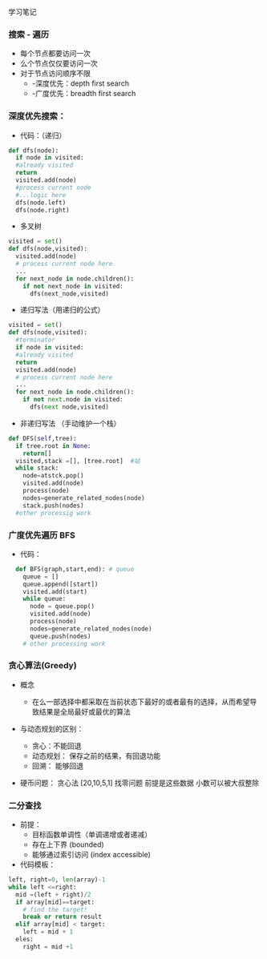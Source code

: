 学习笔记
### 搜索 - 遍历
  * 每个节点都要访问一次
  * 么个节点仅仅要访问一次
  * 对于节点访问顺序不限
    * -深度优先：depth first search
    * -广度优先：breadth first search

### 深度优先搜索：
  * 代码：（递归）
  ``` python
  def dfs(node):
    if node in visited:
    #already visited
    return
    visited.add(node)
    #process current node
    #...logic here
    dfs(node.left)
    dfs(node.right)
  ```
  * 多叉树
  ``` python
  visited = set()
  def dfs(node,visited):
    visited.add(node)
    # process current node here
    ...
    for next_node in node.children():
      if not next_node in visited:
        dfs(next_node,visited)
  ```
  * 递归写法（用递归的公式）
  ```python
  visited = set()
  def dfs(node,visited):
    #terminator
    if node in visited:
    #already visited
    return
    visited.add(node)
    # process current node here
    ...
    for next_node in node.children():
      if not next.node in visited:
        dfs(next node,visited)
  ```
  * 非递归写法 （手动维护一个栈）
  ``` python
  def DFS(self,tree):
    if tree.root in None:
      return[]
    visited,stack =[], [tree.root]  #站
    while stack:
      node=atstck.pop()
      visited.add(node)
      process(node)
      nodes=generate_related_nodes(node)
      stack.push(nodes)
    #other processig work
  ```
  
### 广度优先遍历 BFS
* 代码：
```python
  def BFS(graph,start,end): # queue
    queue = []
    queue.append([start])
    visited.add(start)
    while queue:
      node = queue.pop()
      visited.add(node)
      process(node)
      nodes=generate_related_nodes(node)
      queue.push(nodes)
    # other processing work
```
  
### 贪心算法(Greedy)
* 概念 
  * 在么一部选择中都采取在当前状态下最好的或者最有的选择，从而希望导致结果是全局最好或最优的算法
  
* 与动态规划的区别：
  * 贪心：不能回退
  * 动态规划： 保存之前的结果，有回退功能
  * 回溯： 能够回退
  
* 硬币问题： 贪心法 [20,10,5,1] 找零问题 前提是这些数据 小数可以被大叔整除

### 二分查找
* 前提：
  * 目标函数单调性（单调递增或者递减）
  * 存在上下界 (bounded)
  * 能够通过索引访问 (index accessible)
* 代码模板：
``` python
left, right=0, len(array)-1
while left <=right:
  mid =(left + right)/2
  if array[mid]==target:
    # find the target!
    break or return result
  elif array[mid] < target:
    left = mid + 1
  eles: 
    right = mid +1
```
